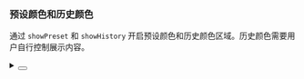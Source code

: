 ### 预设颜色和历史颜色

通过 `showPreset` 和 `showHistory` 开启预设颜色和历史颜色区域。历史颜色需要用户自行控制展示内容。

<div class="cell-demo vp-raw">
  <yc-color-picker
    defaultValue="#165DFF"
    :historyColors="history"
    showHistory
    showPreset
    @popup-visible-change="addHistory" />
</div>

<script setup>
import { ref } from 'vue';
const history = ref(['#165DFF']);
const addHistory = (visible, color) => {
  if (!visible) {
    const index = history.value.indexOf(color);
    if (index !== -1) {
      history.value.splice(index, 1);
    }
    history.value.unshift(color);
  }
};
</script>

<details>
<summary>
 <button class="code-btn"  >
    <icon-code />
 </button>
</summary>

```vue
<template>
  <yc-color-picker
    defaultValue="#165DFF"
    :historyColors="history"
    showHistory
    showPreset
    @popup-visible-change="addHistory" />
</template>

<script setup>
import { ref } from 'vue';
const history = ref(['#165DFF']);
const addHistory = (visible, color) => {
  if (!visible) {
    const index = history.value.indexOf(color);
    if (index !== -1) {
      history.value.splice(index, 1);
    }
    history.value.unshift(color);
  }
};
</script>
```

</details>

